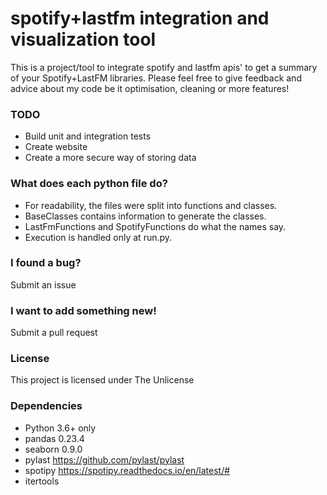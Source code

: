 # spotify+lastfm integration and visualization tool

This is a project/tool to integrate spotify and lastfm apis' to get a summary of your Spotify+LastFM libraries.
Please feel free to give feedback and advice about my code be it optimisation, cleaning or more features!

### TODO
- Build unit and integration tests
- Create website
- Create a more secure way of storing data

### What does each python file do?
- For readability, the files were split into functions and classes.
- BaseClasses contains information to generate the classes. 
- LastFmFunctions and SpotifyFunctions do what the names say. 
- Execution is handled only at run.py. 

### I found a bug?
Submit an issue

### I want to add something new!
Submit a pull request

### License
This project is licensed under The Unlicense

### Dependencies
- Python 3.6+ only
- pandas 0.23.4
- seaborn 0.9.0
- pylast https://github.com/pylast/pylast
- spotipy https://spotipy.readthedocs.io/en/latest/# 
- itertools
